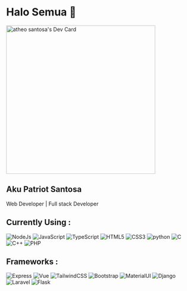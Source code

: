 # Halo Semua 👋

<div align="left">
<a href="https://app.daily.dev/atheosantoa">
<img src="https://api.daily.dev/devcards/6ef3e5957c354835b1442bc23b5193c2.png?r=sbd" width="400" alt="atheo santosa's Dev Card"/>
</a>
</div>

## Aku Patriot Santosa

Web Developer | Full stack Developer

<h2 align="">Currently Using : </h2>

![NodeJs](https://img.shields.io/badge/node.js%20-%2343853D.svg?&style=for-the-badge&logo=node.js&logoColor=white)
![JavaScript](https://img.shields.io/badge/javascript%20-%23323330.svg?&style=for-the-badge&logo=javascript&logoColor=%23F7DF1E)
![TypeScript](https://img.shields.io/badge/typescript%20-%23007ACC.svg?&style=for-the-badge&logo=typescript&logoColor=white)
![HTML5](https://img.shields.io/badge/html5%20-%23E34F26.svg?&style=for-the-badge&logo=html5&logoColor=white)
![CSS3](https://img.shields.io/badge/css3%20-%231572B6.svg?&style=for-the-badge&logo=css3&logoColor=white)
![python](https://img.shields.io/badge/python%20-%2314354C.svg?&style=for-the-badge&logo=python&logoColor=white)
![C](https://img.shields.io/badge/c%20-%2300599C.svg?&style=for-the-badge&logo=c&logoColor=white)
![C++](https://img.shields.io/badge/c++%20-%2300599C.svg?&style=for-the-badge&logo=c%2B%2B&ogoColor=white)
![PHP](https://img.shields.io/badge/php-%23777BB4.svg?&style=for-the-badge&logo=php&logoColor=white)

<h2 align="">Frameworks : </h2>

![Express](https://img.shields.io/badge/express.js%20-%23404d59.svg?&style=for-the-badge)
![Vue](https://img.shields.io/badge/vuejs%20-%2335495e.svg?&style=for-the-badge&logo=vue.js&logoColor=%234FC08D)
![TailwindCSS](https://img.shields.io/badge/tailwindcss%20-%2338B2AC.svg?&style=for-the-badge&logo=tailwind-css&logoColor=white)
![Bootstrap](https://img.shields.io/badge/bootstrap%20-%23563D7C.svg?&style=for-the-badge&logo=bootstrap&logoColor=white)
![MaterialUI](https://img.shields.io/badge/material%20ui%20-%230081CB.svg?&style=for-the-badge&logo=material-ui&logoColor=white)
![Django](https://img.shields.io/badge/django%20-%23092E20.svg?&style=for-the-badge&logo=django&logoColor=white)
![Laravel](https://img.shields.io/badge/laravel%20-%23FF2D20.svg?&style=for-the-badge&logo=laravel&logoColor=white)
![Flask](https://img.shields.io/badge/flask%20-%23000.svg?&style=for-the-badge&logo=flask&logoColor=white)

